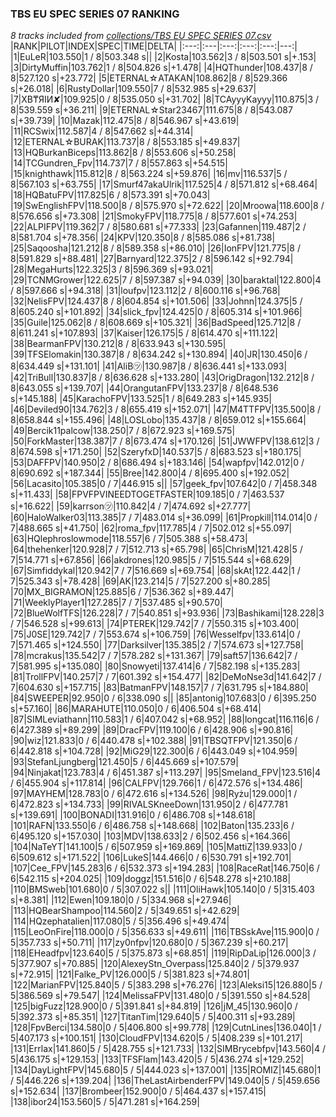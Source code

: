 ### TBS EU SPEC SERIES 07 RANKING
*8 tracks included from [collections/TBS EU SPEC SERIES 07.csv](/collections/TBS%20EU%20SPEC%20SERIES%2007.csv)*
|RANK|PILOT|INDEX|SPEC|TIME|DELTA|
|:---:|:---|:---:|:---:|:---:|---:|
|1|EuLeR|103.550|1 / 8|503.348 s||
|2|Kosta|103.562|3 / 8|503.501 s|+.153|
|3|DirtyMuffin|103.762|1 / 8|504.826 s|+1.478|
|4|HQThunder|108.437|8 / 8|527.120 s|+23.772|
|5|ETERNAL☆ATAKAN|108.862|8 / 8|529.366 s|+26.018|
|6|RustyDollar|109.550|7 / 8|532.985 s|+29.637|
|7|XB₸ЯIИ✘|109.925|0 / 8|535.050 s|+31.702|
|8|TCAyyyKayyy|110.875|3 / 8|539.559 s|+36.211|
|9|ETERNAL☆Star23467|111.675|8 / 8|543.087 s|+39.739|
|10|Mazak|112.475|8 / 8|546.967 s|+43.619|
|11|RCSwix|112.587|4 / 8|547.662 s|+44.314|
|12|ETERNAL☆BURAK|113.737|8 / 8|553.185 s|+49.837|
|13|HQBurkanBiceps|113.862|8 / 8|553.606 s|+50.258|
|14|TCGundren_Fpv|114.737|7 / 8|557.863 s|+54.515|
|15|knighthawk|115.812|8 / 8|563.224 s|+59.876|
|16|mv|116.537|5 / 8|567.103 s|+63.755|
|17|Smurf47akaUlrik|117.525|4 / 8|571.812 s|+68.464|
|18|HQBatuFPV|117.825|6 / 8|573.391 s|+70.043|
|19|SwEnglishFPV|118.500|8 / 8|575.970 s|+72.622|
|20|Mroowa|118.600|8 / 8|576.656 s|+73.308|
|21|SmokyFPV|118.775|8 / 8|577.601 s|+74.253|
|22|ALPIFPV|119.362|7 / 8|580.681 s|+77.333|
|23|Gafannen|119.487|2 / 8|581.704 s|+78.356|
|24|KPV|120.350|8 / 8|585.086 s|+81.738|
|25|Saqoosha|121.212|8 / 8|589.358 s|+86.010|
|26|IonFPV|121.775|8 / 8|591.829 s|+88.481|
|27|Barnyard|122.375|2 / 8|596.142 s|+92.794|
|28|MegaHurts|122.325|3 / 8|596.369 s|+93.021|
|29|TCNMGrower|122.625|7 / 8|597.387 s|+94.039|
|30|baraktal|122.800|4 / 8|597.666 s|+94.318|
|31|loufpv|123.112|2 / 8|600.116 s|+96.768|
|32|NelisFPV|124.437|8 / 8|604.854 s|+101.506|
|33|Johnn|124.375|5 / 8|605.240 s|+101.892|
|34|slick_fpv|124.425|0 / 8|605.314 s|+101.966|
|35|Guile|125.062|8 / 8|608.669 s|+105.321|
|36|BadSpeed|125.712|8 / 8|611.241 s|+107.893|
|37|Kaiser|126.175|5 / 8|614.470 s|+111.122|
|38|BearmanFPV|130.212|8 / 8|633.943 s|+130.595|
|39|TFSElomakin|130.387|8 / 8|634.242 s|+130.894|
|40|JR|130.450|6 / 8|634.449 s|+131.101|
|41|AliB㋡|130.987|8 / 8|636.441 s|+133.093|
|42|TriBull|130.837|8 / 8|636.628 s|+133.280|
|43|OrigDragon|132.212|8 / 8|643.055 s|+139.707|
|44|OrangutanFPV|133.237|8 / 8|648.536 s|+145.188|
|45|KarachoFPV|133.525|1 / 8|649.283 s|+145.935|
|46|Deviled90|134.762|3 / 8|655.419 s|+152.071|
|47|M4TTFPV|135.500|8 / 8|658.844 s|+155.496|
|48|LOSLobo|135.437|8 / 8|659.012 s|+155.664|
|49|Bercik11palcow|138.250|7 / 8|672.923 s|+169.575|
|50|ForkMaster|138.387|7 / 8|673.474 s|+170.126|
|51|JWWFPV|138.612|3 / 8|674.598 s|+171.250|
|52|SzeryfxD|140.537|5 / 8|683.523 s|+180.175|
|53|DAFFPV|140.950|2 / 8|686.494 s|+183.146|
|54|wapfpv|142.012|0 / 8|690.692 s|+187.344|
|55|Bree|142.800|4 / 8|695.400 s|+192.052|
|56|Lacasito|105.385|0 / 7|446.915 s||
|57|geek_fpv|107.642|0 / 7|458.348 s|+11.433|
|58|FPVFPVINEEDTOGETFASTER|109.185|0 / 7|463.537 s|+16.622|
|59|karrson㋡|110.842|4 / 7|474.692 s|+27.777|
|60|HaloWalker03|113.385|7 / 7|483.014 s|+36.099|
|61|Propkill|114.014|0 / 7|488.665 s|+41.750|
|62|roma_fpv|117.785|4 / 7|502.012 s|+55.097|
|63|HQlephroslowmode|118.557|6 / 7|505.388 s|+58.473|
|64|thehenker|120.928|7 / 7|512.713 s|+65.798|
|65|ChrisM|121.428|5 / 7|514.771 s|+67.856|
|66|akdrones|120.985|5 / 7|515.544 s|+68.629|
|67|Simfiddykal|120.942|7 / 7|516.669 s|+69.754|
|68|skAt|122.442|1 / 7|525.343 s|+78.428|
|69|AK|123.214|5 / 7|527.200 s|+80.285|
|70|MX_BIGRAMON|125.885|6 / 7|536.362 s|+89.447|
|71|WeeklyPlayer1|127.285|7 / 7|537.485 s|+90.570|
|72|BlueWolfTFS|126.228|7 / 7|540.851 s|+93.936|
|73|Bashikami|128.228|3 / 7|546.528 s|+99.613|
|74|PTEREK|129.742|7 / 7|550.315 s|+103.400|
|75|J0SE|129.742|7 / 7|553.674 s|+106.759|
|76|Wesselfpv|133.614|0 / 7|571.465 s|+124.550|
|77|Darksilver|135.385|2 / 7|574.673 s|+127.758|
|78|mcrakus|135.542|7 / 7|578.282 s|+131.367|
|79|saft57|136.642|7 / 7|581.995 s|+135.080|
|80|Snowyeti|137.414|6 / 7|582.198 s|+135.283|
|81|TrollFPV|140.257|7 / 7|601.392 s|+154.477|
|82|DeMoNse3d|141.642|7 / 7|604.630 s|+157.715|
|83|BatmanFPV|148.157|7 / 7|631.795 s|+184.880|
|84|SWEEPER|92.950|0 / 6|338.090 s||
|85|antonig|107.683|0 / 6|395.250 s|+57.160|
|86|MARAHUTE|110.050|0 / 6|406.504 s|+68.414|
|87|SIMLeviathann|110.583|1 / 6|407.042 s|+68.952|
|88|longcat|116.116|6 / 6|427.389 s|+89.299|
|89|DracFPV|119.100|6 / 6|428.906 s|+90.816|
|90|wiz|121.833|0 / 6|440.478 s|+102.388|
|91|TBSQTFPV|121.350|6 / 6|442.818 s|+104.728|
|92|MiG29|122.300|6 / 6|443.049 s|+104.959|
|93|StefanLjungberg|121.450|5 / 6|445.669 s|+107.579|
|94|Ninjakat|123.783|4 / 6|451.387 s|+113.297|
|95|Smeland_FPV|123.516|4 / 6|455.904 s|+117.814|
|96|CALFPV|129.766|1 / 6|472.576 s|+134.486|
|97|MAYHEM|128.783|0 / 6|472.616 s|+134.526|
|98|Ryżu|129.000|1 / 6|472.823 s|+134.733|
|99|RIVALSKneeDown|131.950|2 / 6|477.781 s|+139.691|
|100|BONADI|131.916|0 / 6|486.708 s|+148.618|
|101|RAFN|133.550|6 / 6|486.758 s|+148.668|
|102|Baton|135.233|6 / 6|495.120 s|+157.030|
|103|MDV|138.633|2 / 6|502.456 s|+164.366|
|104|NaTeYT|141.100|5 / 6|507.959 s|+169.869|
|105|MattiZ|139.933|0 / 6|509.612 s|+171.522|
|106|LukeS|144.466|0 / 6|530.791 s|+192.701|
|107|Cee_FPV|145.283|6 / 6|532.373 s|+194.283|
|108|RaceRat|146.750|6 / 6|542.115 s|+204.025|
|109|doggz|151.516|0 / 6|548.278 s|+210.188|
|110|BMSweb|101.680|0 / 5|307.022 s||
|111|OliHawk|105.140|0 / 5|315.403 s|+8.381|
|112|Ewen|109.180|0 / 5|334.968 s|+27.946|
|113|HQBearShampoo|114.560|2 / 5|349.651 s|+42.629|
|114|HQzephatalien|117.080|5 / 5|356.496 s|+49.474|
|115|LeoOnFire|118.000|0 / 5|356.633 s|+49.611|
|116|TBSskAve|115.900|0 / 5|357.733 s|+50.711|
|117|zy0nfpv|120.680|0 / 5|367.239 s|+60.217|
|118|EHeadfpv|123.640|5 / 5|375.873 s|+68.851|
|119|RipDaLip|126.000|3 / 5|377.907 s|+70.885|
|120|AlexeyStn_Overpass|125.840|2 / 5|379.937 s|+72.915|
|121|Falke_PV|126.000|5 / 5|381.823 s|+74.801|
|122|MarianFPV|125.840|5 / 5|383.298 s|+76.276|
|123|Aleksi15|126.880|5 / 5|386.569 s|+79.547|
|124|MelissaFPV|131.480|0 / 5|391.550 s|+84.528|
|125|bigFuzz|128.900|0 / 5|391.841 s|+84.819|
|126|jM_45|130.960|0 / 5|392.373 s|+85.351|
|127|TitanTim|129.640|5 / 5|400.311 s|+93.289|
|128|FpvBerci|134.580|0 / 5|406.800 s|+99.778|
|129|CutnLines|136.040|1 / 5|407.173 s|+100.151|
|130|CloudFPV|134.620|5 / 5|408.239 s|+101.217|
|131|Errlax|141.860|5 / 5|428.755 s|+121.733|
|132|SIMBrycebfpv|143.560|4 / 5|436.175 s|+129.153|
|133|TFSFlam|143.420|5 / 5|436.274 s|+129.252|
|134|DayLightFPV|145.680|5 / 5|444.023 s|+137.001|
|135|ROMIZ|145.680|1 / 5|446.226 s|+139.204|
|136|TheLastAirbenderFPV|149.040|5 / 5|459.656 s|+152.634|
|137|Brombeer|152.900|0 / 5|464.437 s|+157.415|
|138|ibor24|153.560|5 / 5|471.281 s|+164.259|

